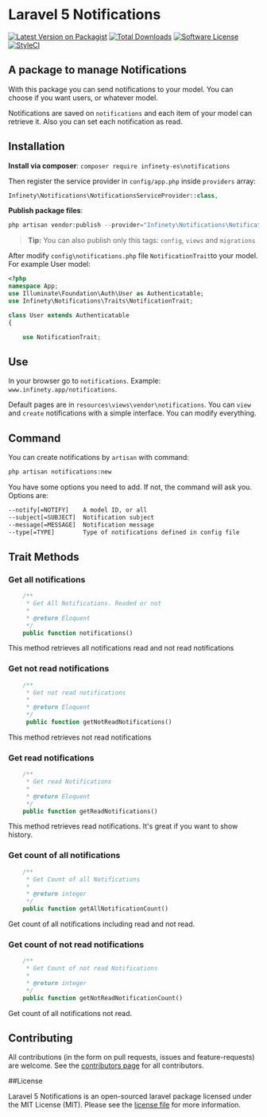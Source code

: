 # Laravel 5 Notifications

[![Latest Version on Packagist][ico-version]][link-packagist]
[![Total Downloads][ico-downloads]][link-downloads]
[![Software License][ico-license]](LICENSE.md)
[![StyleCI][ico-styleci]][link-styleci]

## A package to manage Notifications

With this package you can send notifications to your model. You can choose if you want users, or whatever model.

Notifications are saved on `notifications` and each item of your model can retrieve it. Also you can set each notification as read.


## Installation

**Install via composer**: `composer require infinety-es\notifications`

Then register the service provider in `config/app.php` inside `providers` array:
```php
Infinety\Notifications\NotificationsServiceProvider::class,
```

**Publish package files**:

```php
php artisan vendor:publish --provider="Infinety\Notifications\NotificationsServiceProvider"
```

> **Tip:** You can also publish only this tags: `config`, `views` and `migrations`


After modify `config\notifications.php` file `NotificationTrait`to your model. For example User model: 

```php
<?php
namespace App;
use Illuminate\Foundation\Auth\User as Authenticatable;
use Infinety\Notifications\Traits\NotificationTrait;

class User extends Authenticatable
{

    use NotificationTrait;
```

## Use

In your browser go to `notifications`. Example: `www.infinety.app/notifications`.

Default pages are in `resources\views\vendor\notifications`. You can `view` and `create` notifications with a simple interface. You can modify everything.

## Command

You can create notifications by `artisan` with command:
```bash
php artisan notifications:new
```

You have some options you need to add. If not, the command will ask you. Options are:
```bash
--notify[=NOTIFY]    A model ID, or all
--subject[=SUBJECT]  Notification subject
--message[=MESSAGE]  Notification message
--type[=TYPE]        Type of notifications defined in config file
```

## Trait Methods

### Get all notifications
```php
    /**
     * Get All Notifications. Readed or not
     *
     * @return Eloquent
     */
    public function notifications()
```
This method retrieves all notifications read and not read notifications


### Get not read notifications
```php
    /**
     * Get not read notifications
     *
     * @return Eloquent
     */
     public function getNotReadNotifications()
```
This method retrieves not read notifications

### Get read notifications
```php
    /**
     * Get read Notifications
     *
     * @return Eloquent
     */
    public function getReadNotifications()
```
This method retrieves read notifications. It's great if you want to show history.

### Get count of all notifications
```php
    /**
     * Get Count of all Notifications
     *
     * @return integer
     */
    public function getAllNotificationCount()
```
Get count of all notifications including read and not read.

### Get count of not read notifications
```php
    /**
     * Get Count of not read Notifications
     *
     * @return integer
     */
    public function getNotReadNotificationCount()
```
Get count of all notifications not read.

## Contributing
All contributions (in the form on pull requests, issues and feature-requests) are
welcome. See the [contributors page](../../graphs/contributors) for all contributors.

##License

Laravel 5 Notifications is an open-sourced laravel package licensed under the MIT License (MIT).
Please see the [license file](LICENSE.md) for more information.


[ico-version]: https://img.shields.io/packagist/v/infinety-es/notifications.svg?style=flat-square
[ico-license]: https://img.shields.io/badge/license-MIT-green.svg?style=flat-square
[ico-downloads]: https://img.shields.io/packagist/dt/infinety-es/notifications.svg?style=flat-square
[ico-styleci]: https://styleci.io/repos/60768133/shield

[link-packagist]: https://packagist.org/packages/infinety-es/notifications
[link-downloads]: https://packagist.org/packages/infinety-es/notifications
[link-styleci]: https://styleci.io/repos/60768133
